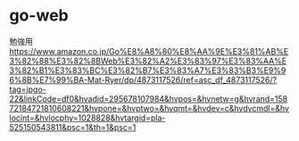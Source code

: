# go-web
勉強用
https://www.amazon.co.jp/Go%E8%A8%80%E8%AA%9E%E3%81%AB%E3%82%88%E3%82%8BWeb%E3%82%A2%E3%83%97%E3%83%AA%E3%82%B1%E3%83%BC%E3%82%B7%E3%83%A7%E3%83%B3%E9%96%8B%E7%99%BA-Mat-Ryer/dp/4873117526/ref=asc_df_4873117526/?tag=jpgo-22&linkCode=df0&hvadid=295678107984&hvpos=&hvnetw=g&hvrand=15872184721810608221&hvpone=&hvptwo=&hvqmt=&hvdev=c&hvdvcmdl=&hvlocint=&hvlocphy=1028828&hvtargid=pla-525150543811&psc=1&th=1&psc=1

